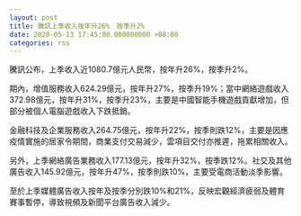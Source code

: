 ```yaml
---
layout: post
title: 騰訊上季收入按年升26%　按季升2%
date: 2020-05-13 17:45:00.000000000 +08:00
categories: rss
---
```


騰訊公布，上季收入近1080.7億元人民幣，按年升26%，按季升2%。

期內，增值服務收入624.29億元，按年升27%，按季升19%；當中網絡遊戲收入372.98億元，按年升31%，按季升23%，主要是中國智能手機遊戲貢獻增加，但部分被個人電腦遊戲收入下跌抵銷。

金融科技及企業服務收入264.75億元，按年升22%，按季則跌12%，主要是因應疫情實施的居家令期間，商業支付交易減少，雲項目交付亦推遲，拖累相關收入。

另外，上季網絡廣告業務收入177.13億元，按年升32%，按季跌12%。社交及其他廣告收入145.92億元，按年升47%，按季則跌10%，主要受電商活動淡季影響。

至於上季媒體廣告收入按年及按季分別跌10%和21%，反映宏觀經濟疲弱及體育賽事暫停，導致視頻及新聞平台廣告收入減少。
